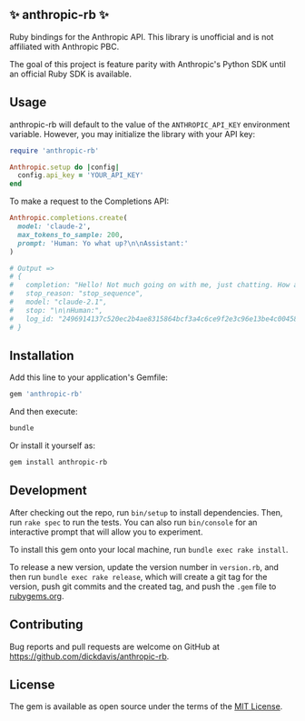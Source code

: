 ## ✨ anthropic-rb ✨

Ruby bindings for the Anthropic API. This library is unofficial and is not affiliated with Anthropic PBC.

The goal of this project is feature parity with Anthropic's Python SDK until an official Ruby SDK is available.

## Usage

anthropic-rb will default to the value of the `ANTHROPIC_API_KEY` environment variable. However, you may initialize the library with your API key:

```ruby
require 'anthropic-rb'

Anthropic.setup do |config|
  config.api_key = 'YOUR_API_KEY'
end
```

To make a request to the Completions API:

```ruby
Anthropic.completions.create(
  model: 'claude-2',
  max_tokens_to_sample: 200,
  prompt: 'Human: Yo what up?\n\nAssistant:'
)

# Output =>
# {
#   completion: "Hello! Not much going on with me, just chatting. How about you?",
#   stop_reason: "stop_sequence",
#   model: "claude-2.1",
#   stop: "\n\nHuman:",
#   log_id: "2496914137c520ec2b4ae8315864bcf3a4c6ce9f2e3c96e13be4c004587313ca"
# }
```

## Installation

Add this line to your application's Gemfile:

```ruby
gem 'anthropic-rb'
```

And then execute:

```bash
bundle
```

Or install it yourself as:

```bash
gem install anthropic-rb
```

## Development

After checking out the repo, run `bin/setup` to install dependencies. Then, run `rake spec` to run the tests. You can also run `bin/console` for an interactive prompt that will allow you to experiment.

To install this gem onto your local machine, run `bundle exec rake install`.

To release a new version, update the version number in `version.rb`, and then run `bundle exec rake release`, which will create a git tag for the version, push git commits and the created tag, and push the `.gem` file to [rubygems.org](https://rubygems.org).

## Contributing

Bug reports and pull requests are welcome on GitHub at https://github.com/dickdavis/anthropic-rb.

## License

The gem is available as open source under the terms of the [MIT License](https://opensource.org/licenses/MIT).


